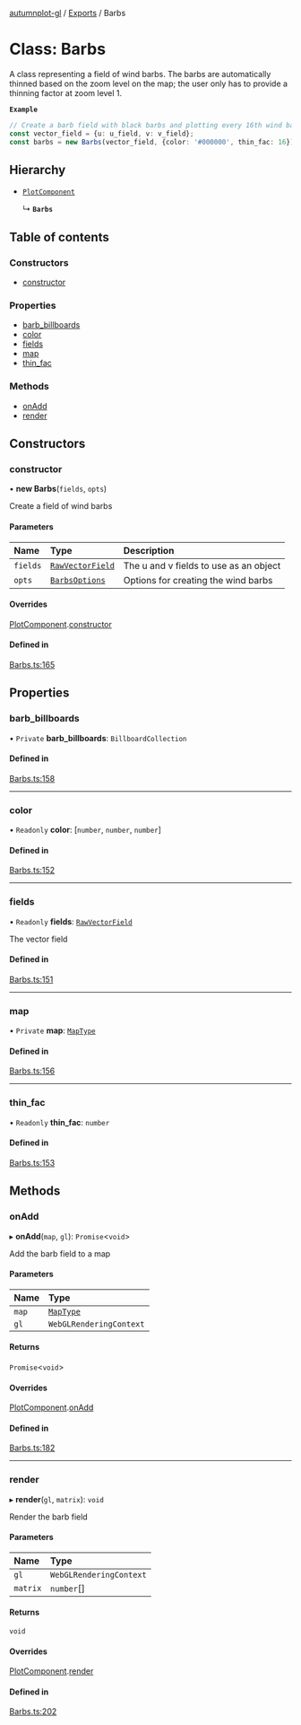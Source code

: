 [autumnplot-gl](../README.md) / [Exports](../modules.md) / Barbs

# Class: Barbs

A class representing a field of wind barbs. The barbs are automatically thinned based on the zoom level on the map; the user only has to provide a
thinning factor at zoom level 1.

**`Example`**

```ts
// Create a barb field with black barbs and plotting every 16th wind barb in both i and j at zoom level 1
const vector_field = {u: u_field, v: v_field};
const barbs = new Barbs(vector_field, {color: '#000000', thin_fac: 16});
```

## Hierarchy

- [`PlotComponent`](PlotComponent.md)

  ↳ **`Barbs`**

## Table of contents

### Constructors

- [constructor](Barbs.md#constructor)

### Properties

- [barb\_billboards](Barbs.md#barb_billboards)
- [color](Barbs.md#color)
- [fields](Barbs.md#fields)
- [map](Barbs.md#map)
- [thin\_fac](Barbs.md#thin_fac)

### Methods

- [onAdd](Barbs.md#onadd)
- [render](Barbs.md#render)

## Constructors

### constructor

• **new Barbs**(`fields`, `opts`)

Create a field of wind barbs

#### Parameters

| Name | Type | Description |
| :------ | :------ | :------ |
| `fields` | [`RawVectorField`](../modules.md#rawvectorfield) | The u and v fields to use as an object |
| `opts` | [`BarbsOptions`](../interfaces/BarbsOptions.md) | Options for creating the wind barbs |

#### Overrides

[PlotComponent](PlotComponent.md).[constructor](PlotComponent.md#constructor)

#### Defined in

[Barbs.ts:165](https://github.com/tsupinie/autumnplot-gl/blob/3306c37/src/Barbs.ts#L165)

## Properties

### barb\_billboards

• `Private` **barb\_billboards**: `BillboardCollection`

#### Defined in

[Barbs.ts:158](https://github.com/tsupinie/autumnplot-gl/blob/3306c37/src/Barbs.ts#L158)

___

### color

• `Readonly` **color**: [`number`, `number`, `number`]

#### Defined in

[Barbs.ts:152](https://github.com/tsupinie/autumnplot-gl/blob/3306c37/src/Barbs.ts#L152)

___

### fields

• `Readonly` **fields**: [`RawVectorField`](../modules.md#rawvectorfield)

The vector field

#### Defined in

[Barbs.ts:151](https://github.com/tsupinie/autumnplot-gl/blob/3306c37/src/Barbs.ts#L151)

___

### map

• `Private` **map**: [`MapType`](../modules.md#maptype)

#### Defined in

[Barbs.ts:156](https://github.com/tsupinie/autumnplot-gl/blob/3306c37/src/Barbs.ts#L156)

___

### thin\_fac

• `Readonly` **thin\_fac**: `number`

#### Defined in

[Barbs.ts:153](https://github.com/tsupinie/autumnplot-gl/blob/3306c37/src/Barbs.ts#L153)

## Methods

### onAdd

▸ **onAdd**(`map`, `gl`): `Promise`<`void`\>

Add the barb field to a map

#### Parameters

| Name | Type |
| :------ | :------ |
| `map` | [`MapType`](../modules.md#maptype) |
| `gl` | `WebGLRenderingContext` |

#### Returns

`Promise`<`void`\>

#### Overrides

[PlotComponent](PlotComponent.md).[onAdd](PlotComponent.md#onadd)

#### Defined in

[Barbs.ts:182](https://github.com/tsupinie/autumnplot-gl/blob/3306c37/src/Barbs.ts#L182)

___

### render

▸ **render**(`gl`, `matrix`): `void`

Render the barb field

#### Parameters

| Name | Type |
| :------ | :------ |
| `gl` | `WebGLRenderingContext` |
| `matrix` | `number`[] |

#### Returns

`void`

#### Overrides

[PlotComponent](PlotComponent.md).[render](PlotComponent.md#render)

#### Defined in

[Barbs.ts:202](https://github.com/tsupinie/autumnplot-gl/blob/3306c37/src/Barbs.ts#L202)
